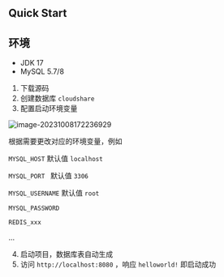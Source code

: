 ## Quick Start

## 环境

- JDK 17
- MySQL 5.7/8

1. 下载源码
2. 创建数据库 `cloudshare`
3. 配置启动环境变量

![image-20231008172236929](https://zwx-images-1305338888.cos.ap-guangzhou.myqcloud.com/img/2023/10/08image-20231008172236929.png)

根据需要更改对应的环境变量，例如

`MYSQL_HOST`  默认值 `localhost`

`MYSQL_PORT ` 默认值 `3306`

`MYSQL_USERNAME`  默认值 `root`

`MYSQL_PASSWORD`

`REDIS_xxx`

...



4. 启动项目，数据库表自动生成
5. 访问 `http://localhost:8080` ，响应 `helloworld!` 即启动成功
